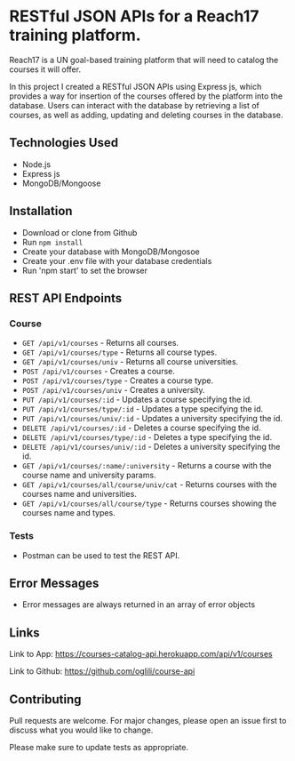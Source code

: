 # RESTful JSON APIs for a Reach17 training platform.

Reach17 is a UN goal-based training platform that will need to catalog the courses it will offer.

In this project I created a RESTful JSON APIs using Express js, which provides a way for insertion of the courses offered by the platform into the database. Users can interact with the database by retrieving a list of courses, as well as adding, updating and deleting courses in the database.

## Technologies Used

- Node.js
- Express js
- MongoDB/Mongoose

## Installation

- Download or clone from Github
- Run `npm install`
- Create your database with MongoDB/Mongosoe
- Create your .env file with your database credentials
- Run 'npm start' to set the browser 


## REST API Endpoints

### Course

- `GET /api/v1/courses` - Returns all courses.   
- `GET /api/v1/courses/type` - Returns all course types.
- `GET /api/v1/courses/univ` - Returns all course universities.
- `POST /api/v1/courses` - Creates a course.
- `POST /api/v1/courses/type` - Creates a course type.
- `POST /api/v1/courses/univ` - Creates a university.
- `PUT /api/v1/courses/:id` - Updates a course specifying the id.
- `PUT /api/v1/courses/type/:id` - Updates a type specifying the id.
- `PUT /api/v1/courses/univ/:id` - Updates a university specifying the id.
- `DELETE /api/v1/courses/:id` - Deletes a course specifying the id.
- `DELETE /api/v1/courses/type/:id` - Deletes a type specifying the id.
- `DELETE /api/v1/courses/univ/:id` - Deletes a university specifying the id.
- `GET /api/v1/courses/:name/:university` - Returns a course with the course name and university params. 
- `GET /api/v1/courses/all/course/univ/cat` - Returns courses with the courses name and universities.
- `GET /api/v1/courses/all/course/type` - Returns courses showing the courses name and types.   



### Tests

- Postman can be used to test the REST API.

## Error Messages

- Error messages are always returned in an array of error objects


## Links
Link to App:
https://courses-catalog-api.herokuapp.com/api/v1/courses

Link to Github:
https://github.com/oglili/course-api

## Contributing
Pull requests are welcome. For major changes, please open an issue first to discuss what you would like to change.

Please make sure to update tests as appropriate.
